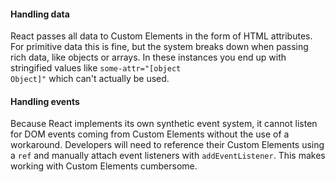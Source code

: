#### Handling data

React passes all data to Custom Elements in the form of HTML attributes. For
primitive data this is fine, but the system breaks down when passing rich data,
like objects or arrays. In these instances you end up with stringified values
like <code>some-attr="[object Object]"</code> which can't actually be used.

#### Handling events

Because React implements its own synthetic event system, it cannot listen for
DOM events coming from Custom Elements without the use of a workaround.
Developers will need to reference their Custom Elements using a <code>ref</code>
and manually attach event listeners with <code>addEventListener</code>. This
makes working with Custom Elements cumbersome.
